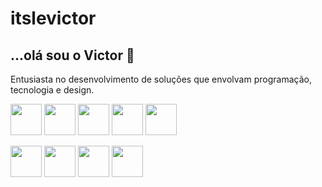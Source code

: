 # itslevictor
## ...olá sou o Victor 👋
Entusiasta no desenvolvimento de soluções que envolvam programação, tecnologia e design.

   <img width=50 height = 50 src="https://cdn.jsdelivr.net/gh/devicons/devicon/icons/androidstudio/androidstudio-original.svg" /> <img width=50 height = 50 src="https://cdn.jsdelivr.net/gh/devicons/devicon/icons/cplusplus/cplusplus-original.svg" /> <img width=50 height = 50 src="https://cdn.jsdelivr.net/gh/devicons/devicon/icons/csharp/csharp-original.svg" /> <img width=50 height = 50 src="https://cdn.jsdelivr.net/gh/devicons/devicon/icons/css3/css3-original-wordmark.svg" /> <picture> <source width = 50 height = 50 srcset="https://upload.wikimedia.org/wikipedia/commons/a/a3/Bash_Logo_White.svg" media="(prefers-color-scheme:dark)"> <img width = 50 height = 50  src="https://cdn.jsdelivr.net/gh/devicons/devicon/icons/bash/bash-plain.svg"> </picture>
   
</div>
<div>
 <img width=50 height = 50 src="https://cdn.jsdelivr.net/gh/devicons/devicon/icons/canva/canva-original.svg" />
           <img  width=50 height = 50 src="https://cdn.jsdelivr.net/gh/devicons/devicon/icons/photoshop/photoshop-plain.svg" />
   <img width=50 height =50 src="https://cdn.jsdelivr.net/gh/devicons/devicon/icons/bash/bash-plain.svg" /> <img width=50 height = 50 src="https://upload.wikimedia.org/wikipedia/commons/a/a3/Bash_Logo_White.svg" />
</div>
